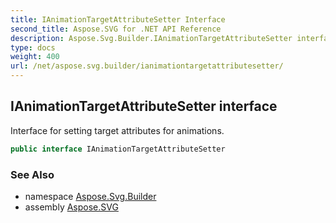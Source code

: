 ```yaml
---
title: IAnimationTargetAttributeSetter Interface
second_title: Aspose.SVG for .NET API Reference
description: Aspose.Svg.Builder.IAnimationTargetAttributeSetter interface. Interface for setting target attributes for animations
type: docs
weight: 400
url: /net/aspose.svg.builder/ianimationtargetattributesetter/
---
```

## IAnimationTargetAttributeSetter interface

Interface for setting target attributes for animations.

```csharp
public interface IAnimationTargetAttributeSetter
```

### See Also

* namespace [Aspose.Svg.Builder](../../aspose.svg.builder/)
* assembly [Aspose.SVG](../../)
